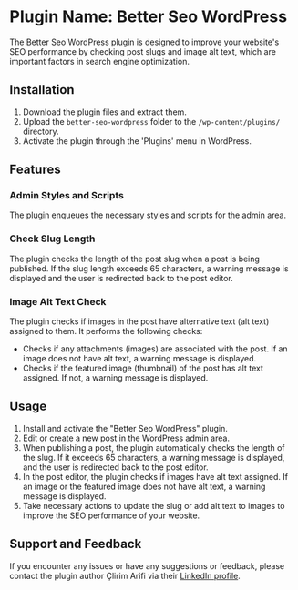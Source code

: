 # Plugin Name: Better Seo WordPress

The Better Seo WordPress plugin is designed to improve your website's SEO performance by checking post slugs and image alt text, which are important factors in search engine optimization.

## Installation
1. Download the plugin files and extract them.
2. Upload the `better-seo-wordpress` folder to the `/wp-content/plugins/` directory.
3. Activate the plugin through the 'Plugins' menu in WordPress.

## Features

### Admin Styles and Scripts
The plugin enqueues the necessary styles and scripts for the admin area.

### Check Slug Length
The plugin checks the length of the post slug when a post is being published. If the slug length exceeds 65 characters, a warning message is displayed and the user is redirected back to the post editor.

### Image Alt Text Check
The plugin checks if images in the post have alternative text (alt text) assigned to them. It performs the following checks:

- Checks if any attachments (images) are associated with the post. If an image does not have alt text, a warning message is displayed.
- Checks if the featured image (thumbnail) of the post has alt text assigned. If not, a warning message is displayed.

## Usage
1. Install and activate the "Better Seo WordPress" plugin.
2. Edit or create a new post in the WordPress admin area.
3. When publishing a post, the plugin automatically checks the length of the slug. If it exceeds 65 characters, a warning message is displayed, and the user is redirected back to the post editor.
4. In the post editor, the plugin checks if images have alt text assigned. If an image or the featured image does not have alt text, a warning message is displayed.
5. Take necessary actions to update the slug or add alt text to images to improve the SEO performance of your website.

## Support and Feedback
If you encounter any issues or have any suggestions or feedback, please contact the plugin author Çlirim Arifi via their [LinkedIn profile](https://linkedin.com/in/clirimarifi).
